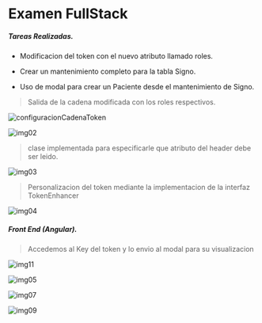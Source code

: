 # Examen FullStack

##### Tareas Realizadas. 

 - Modificacion del token con el nuevo atributo llamado roles.
* Crear un mantenimiento completo para la tabla Signo.
- Uso de modal para crear un Paciente desde el mantenimiento de Signo.

> Salida de la cadena modificada con los roles respectivos.

![configuracionCadenaToken](https://user-images.githubusercontent.com/5384490/56916206-fc6d7980-6a7d-11e9-8735-d69b07bf4b86.png)


![img02](https://user-images.githubusercontent.com/5384490/56916434-7998ee80-6a7e-11e9-92ca-264036b1c17d.png)

> clase implementada para especificarle que atributo del header debe ser leido.

![img03](https://user-images.githubusercontent.com/5384490/56916441-7e5da280-6a7e-11e9-8e6d-b88e6303d059.png)

> Personalizacion del token mediante la implementacion de la interfaz TokenEnhancer

![img04](https://user-images.githubusercontent.com/5384490/56916454-81f12980-6a7e-11e9-8326-e271339217d2.png)

##### Front End (Angular).
>  Accedemos al Key del token  y lo envio al modal para su visualizacion

![img11](https://user-images.githubusercontent.com/5384490/56917681-c16d4500-6a81-11e9-861f-64b9346bb5b4.png)

![img05](https://user-images.githubusercontent.com/5384490/56917610-8d921f80-6a81-11e9-81cb-a42642fc2c8f.png)

![img07](https://user-images.githubusercontent.com/5384490/56917616-908d1000-6a81-11e9-9f80-460bbbcc9ef6.png)

![img09](https://user-images.githubusercontent.com/5384490/56917619-93880080-6a81-11e9-9364-8a94cb1ceeca.png)

